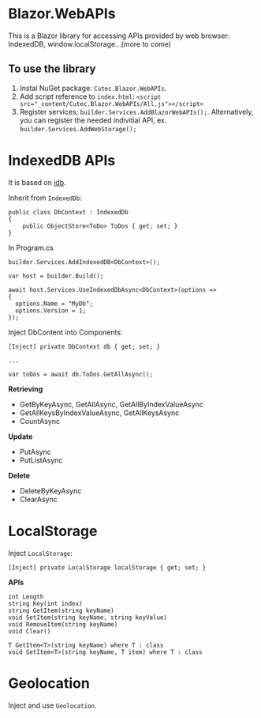 # Blazor.WebAPIs
This is a Blazor library for accessing APIs provided by web browser: IndexedDB, window.localStorage...(more to come)

## To use the library
1. Instal NuGet package: ```Cutec.Blazor.WebAPIs```.
2. Add script reference to ```index.html```: ```<script src="_content/Cutec.Blazor.WebAPIs/All.js"></script>```
3. Register services; ```builder.Services.AddBlazorWebAPIs();```. Alternatively, you can register the needed indivitial API, ex. ```builder.Services.AddWebStorage();```
 
# IndexedDB APIs
It is based on [idb](https://github.com/jakearchibald/idb).

Inherit from ```IndexedDb```:
```CSharp
public class DbContext : IndexedDb
{
    public ObjectStore<ToDo> ToDos { get; set; }
}    
```

In Program.cs
```CSharp
builder.Services.AddIndexedDB<DbContext>();

var host = builder.Build();

await host.Services.UseIndexedDbAsync<DbContext>(options =>
{
  options.Name = "MyDb";
  options.Version = 1;
});
```

Inject DbContent into Components:
```CSharp
[Inject] private DbContext db { get; set; }

...

var toDos = await db.ToDos.GetAllAsync();
```

**Retrieving**
- GetByKeyAsync, GetAllAsync, GetAllByIndexValueAsync
- GetAllKeysByIndexValueAsync, GetAllKeysAsync
- CountAsync

**Update**
- PutAsync
- PutListAsync

**Delete**
- DeleteByKeyAsync
- ClearAsync

# LocalStorage
Inject ```LocalStorage```:
```CSharp
[Inject] private LocalStorage localStorage { get; set; }
```

**APIs**
```CSharp
int Length
string Key(int index)
string GetItem(string keyName)
void SetItem(string keyName, string keyValue)
void RemoveItem(string keyName)
void Clear()

T GetItem<T>(string keyName) where T : class
void SetItem<T>(string keyName, T item) where T : class
```
# Geolocation
Inject and use ```Geolocation```.
